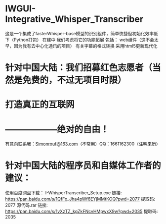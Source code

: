 # IWGUI-Integrative_Whisper_Transcriber
这是一个集成了fasterWhisper-base模型的识别组件，简单快捷但初始化效率低下（Python打包）
在建中
我们考虑将它的功能拓展
  包括：
      web组件（这不会太早，因为我有去中心化通讯的项目）
      有关字幕的格式转换
      采用html5更新现代化
# 针对中国大陆：我们招募红色志愿者（当然是免费的，不过无项目时限）
#                     打造真正的互联网
#                                  ——————绝对的自由！
有意向联系我：Simonrouf@163.com（不常用）QQ：1661162300（注明来历）
# 针对中国大陆的程序员和自媒体工作者的建议：
使用百度网盘下载：
I-WhisperTranscriber_Setup.exe
链接: https://pan.baidu.com/s/1QfFo_Jha4pWf6EYjMMtKOQ?pwd=2077 提取码: 2077
源代码.rar
链接: https://pan.baidu.com/s/1vXzTZ_kgZkFNcvHMpwxX9w?pwd=2035 提取码: 2035
